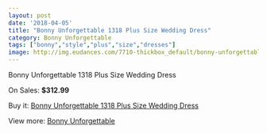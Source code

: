 ```yaml
---
layout: post
date: '2018-04-05'
title: "Bonny Unforgettable 1318 Plus Size Wedding Dress"
category: Bonny Unforgettable
tags: ["bonny","style","plus","size","dresses"]
image: http://img.eudances.com/7710-thickbox_default/bonny-unforgettable-1318-plus-size-wedding-dress.jpg
---
```

Bonny Unforgettable 1318 Plus Size Wedding Dress

On Sales: **$312.99**
<a href="https://www.eudances.com/en/bonny-unforgettable/2725-bonny-unforgettable-1318-plus-size-wedding-dress.html"><amp-img layout="responsive" width="600" height="600" src="//img.eudances.com/7710-thickbox_default/bonny-unforgettable-1318-plus-size-wedding-dress.jpg" alt="Bonny Unforgettable 1318 Plus Size Wedding Dress 0" /></a>
<a href="https://www.eudances.com/en/bonny-unforgettable/2725-bonny-unforgettable-1318-plus-size-wedding-dress.html"><amp-img layout="responsive" width="600" height="600" src="//img.eudances.com/7712-thickbox_default/bonny-unforgettable-1318-plus-size-wedding-dress.jpg" alt="Bonny Unforgettable 1318 Plus Size Wedding Dress 1" /></a>
<a href="https://www.eudances.com/en/bonny-unforgettable/2725-bonny-unforgettable-1318-plus-size-wedding-dress.html"><amp-img layout="responsive" width="600" height="600" src="//img.eudances.com/7711-thickbox_default/bonny-unforgettable-1318-plus-size-wedding-dress.jpg" alt="Bonny Unforgettable 1318 Plus Size Wedding Dress 2" /></a>

Buy it: [Bonny Unforgettable 1318 Plus Size Wedding Dress](https://www.eudances.com/en/bonny-unforgettable/2725-bonny-unforgettable-1318-plus-size-wedding-dress.html "Bonny Unforgettable 1318 Plus Size Wedding Dress")

View more: [Bonny Unforgettable](https://www.eudances.com/en/41-bonny-unforgettable "Bonny Unforgettable")